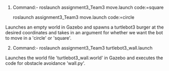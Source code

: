 1. Command:- roslaunch assignment3_Team3 move.launch code:=square

   roslaunch assignment3_Team3 move.launch code:=circle

             
             

Launches an empty world in Gazebo and spawns a turtlebot3 burger at the desired coordinates and takes in an argument for whether we want the bot to move in a 'circle' or 'square'.





2. Command:- roslaunch assignment3_Team3 turtlebot3_wall.launch


Launches the world file 'turtlebot3_wall.world' in Gazebo and executes the code for obstacle avoidance 'wall.py'.






